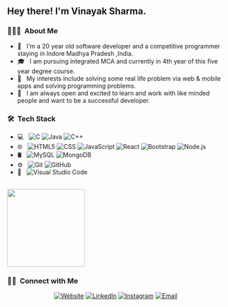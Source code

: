 <h2> Hey there! I'm Vinayak Sharma.</h2>

<h3> 👨🏻‍💻 &nbsp;About Me </h3>

- 🤔 &nbsp; I'm a 20 year old software developer and a competitive programmer staying in Indore Madhya Pradesh ,India.
- 🎓 &nbsp; I am pursuing integrated MCA and currently in 4th year of this five year degree course.
- 🌱 &nbsp; My interests include solving some real life problem via web & mobile apps and solving programming problems.
- 🤝 &nbsp; I am always open and excited to learn and work with like minded people and want to be a successful developer.

<h3> 🛠 &nbsp;Tech Stack</h3>

- 💻 &nbsp;
  ![C](https://img.shields.io/badge/-C-333333?style=flat&logo=C)
  ![Java](https://img.shields.io/badge/-Java-333333?style=flat&logo=Java&logoColor=007396)
  ![C++](https://img.shields.io/badge/-C++-333333?style=flat&logo=C%2B%2B&logoColor=00599C)
- 🌐 &nbsp;
  ![HTML5](https://img.shields.io/badge/-HTML5-333333?style=flat&logo=HTML5)
  ![CSS](https://img.shields.io/badge/-CSS-333333?style=flat&logo=CSS3&logoColor=1572B6)
  ![JavaScript](https://img.shields.io/badge/-JavaScript-333333?style=flat&logo=javascript)
  ![React](https://img.shields.io/badge/-React-333333?style=flat&logo=react)
  ![Bootstrap](https://img.shields.io/badge/-Bootstrap-333333?style=flat&logo=bootstrap&logoColor=563D7C)
  ![Node.js](https://img.shields.io/badge/-Node.js-333333?style=flat&logo=node.js)
- 🛢 &nbsp;
  ![MySQL](https://img.shields.io/badge/-MySQL-333333?style=flat&logo=mysql)
  ![MongoDB](https://img.shields.io/badge/-MongoDB-333333?style=flat&logo=mongodb)
- ⚙️ &nbsp;
  ![Git](https://img.shields.io/badge/-Git-333333?style=flat&logo=git)
  ![GitHub](https://img.shields.io/badge/-GitHub-333333?style=flat&logo=github)
- 🔧 &nbsp;
  ![Visual Studio Code](https://img.shields.io/badge/-Visual%20Studio%20Code-333333?style=flat&logo=visual-studio-code&logoColor=007ACC)
  

<br/>

<a href="https://github.com/vinayaks0031">
  <img height="180em" src="https://github-readme-stats.vercel.app/api/top-langs/?username=vinayaks0031&theme=buefy&layout=compact" />
</a>

<br/>

<h3> 🤝🏻 &nbsp;Connect with Me </h3>

<p align="center">
<a href="https://vinayaksharma.netlify.app/"><img alt="Website" src="https://img.shields.io/badge/Website-www.vinayaksharma.com-blue?style=flat-square&logo=google-chrome"></a>
<a href="https://www.linkedin.com/in/vinayak-sharma-b94161190/"><img alt="LinkedIn" src="https://img.shields.io/badge/LinkedIn-Vinayak%20Sharma-blue?style=flat-square&logo=linkedin"></a>
<a href="https://instagram.com/vinayak.sharma_?utm_medium=copy_link"><img alt="Instagram" src="https://img.shields.io/badge/Instagram-vinayak.sharma_-blue?style=flat-square&logo=instagram"></a>
<a href="mailto:vinayaks0031@gmail.com"><img alt="Email" src="https://img.shields.io/badge/Email-vinayaks0031@gmail.com-blue?style=flat-square&logo=gmail"></a>
</p>
